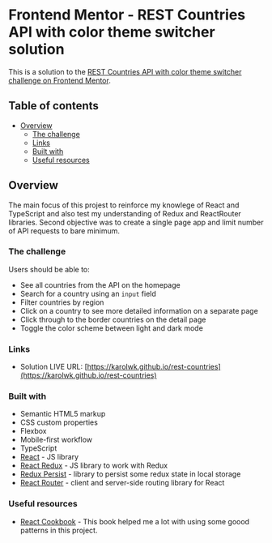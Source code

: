# Frontend Mentor - REST Countries API with color theme switcher solution

This is a solution to the [REST Countries API with color theme switcher challenge on Frontend Mentor](https://www.frontendmentor.io/challenges/rest-countries-api-with-color-theme-switcher-5cacc469fec04111f7b848ca).

## Table of contents

- [Overview](#overview)
  - [The challenge](#the-challenge)
  - [Links](#links)
  - [Built with](#built-with)
  - [Useful resources](#useful-resources)

## Overview

The main focus of this projest to reinforce my knowlege of React and TypeScript and also test my understanding of Redux and ReactRouter libraries.
Second objective was to create a single page app and limit number of API requests to bare minimum.

### The challenge

Users should be able to:

- See all countries from the API on the homepage
- Search for a country using an `input` field
- Filter countries by region
- Click on a country to see more detailed information on a separate page
- Click through to the border countries on the detail page
- Toggle the color scheme between light and dark mode

### Links

- Solution LIVE URL: [https://karolwk.github.io/rest-countries](https://karolwk.github.io/rest-countries)

### Built with

- Semantic HTML5 markup
- CSS custom properties
- Flexbox
- Mobile-first workflow
- TypeScript
- [React](https://reactjs.org/) - JS library
- [React Redux](https://react-redux.js.org/) - JS library to work with Redux
- [Redux Persist](https://github.com/rt2zz/redux-persist) - library to persist some redux state in local storage
- [React Router](https://reactrouter.com/) - client and server-side routing library for React

### Useful resources

- [React Cookbook](https://www.oreilly.com/library/view/react-cookbook/9781492085836/) - This book helped me a lot with using some goood patterns in this project.

